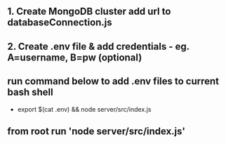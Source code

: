 ## 1. Create MongoDB cluster add url to databaseConnection.js

## 2. Create .env file & add credentials - eg. A=username, B=pw (optional)

## run command below to add .env files to current bash shell
- export $(cat .env) && node server/src/index.js

## from root run 'node server/src/index.js'